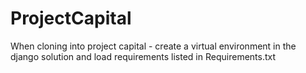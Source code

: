 # ProjectCapital

When cloning into project capital - create a virtual environment in the django solution and load requirements listed in Requirements.txt
